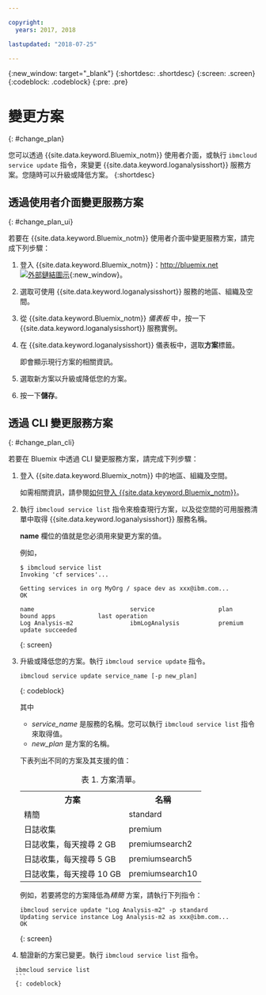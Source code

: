 ```yaml
---

copyright:
  years: 2017, 2018

lastupdated: "2018-07-25"

---
```



{:new_window: target="_blank"}
{:shortdesc: .shortdesc}
{:screen: .screen}
{:codeblock: .codeblock}
{:pre: .pre}


# 變更方案
{: #change_plan}

您可以透過 {{site.data.keyword.Bluemix_notm}} 使用者介面，或執行 `ibmcloud service update` 指令，來變更 {{site.data.keyword.loganalysisshort}} 服務方案。您隨時可以升級或降低方案。
{:shortdesc}

## 透過使用者介面變更服務方案
{: #change_plan_ui}

若要在 {{site.data.keyword.Bluemix_notm}} 使用者介面中變更服務方案，請完成下列步驟：

1. 登入 {{site.data.keyword.Bluemix_notm}}：[http://bluemix.net ![外部鏈結圖示](../../../icons/launch-glyph.svg "外部鏈結圖示")](http://bluemix.net){:new_window}。 

2. 選取可使用 {{site.data.keyword.loganalysisshort}} 服務的地區、組織及空間。  

3. 從 {{site.data.keyword.Bluemix_notm}} *儀表板* 中，按一下 {{site.data.keyword.loganalysisshort}} 服務實例。 
    
4. 在 {{site.data.keyword.loganalysisshort}} 儀表板中，選取**方案**標籤。

    即會顯示現行方案的相關資訊。
	
5. 選取新方案以升級或降低您的方案。 

6. 按一下**儲存**。




## 透過 CLI 變更服務方案
{: #change_plan_cli}

若要在 Bluemix 中透過 CLI 變更服務方案，請完成下列步驟：

1. 登入 {{site.data.keyword.Bluemix_notm}} 中的地區、組織及空間。 

    如需相關資訊，請參閱[如何登入 {{site.data.keyword.Bluemix_notm}}](/docs/services/CloudLogAnalysis/qa/cli_qa.html#login)。
	
2. 執行 `ibmcloud service list` 指令來檢查現行方案，以及從空間的可用服務清單中取得 {{site.data.keyword.loganalysisshort}} 服務名稱。 

    **name** 欄位的值就是您必須用來變更方案的值。 

    例如，
	
	```
	$ ibmcloud service list
    Invoking 'cf services'...

    Getting services in org MyOrg / space dev as xxx@ibm.com...
    OK

    name                           service                  plan             bound apps            last operation
    Log Analysis-m2                ibmLogAnalysis           premium                                update succeeded
    ```
	{: screen}
    
3. 升級或降低您的方案。執行 `ibmcloud service update` 指令。
    
	```
	ibmcloud service update service_name [-p new_plan]
	```
	{: codeblock}
	
	其中 
	
	* *service_name* 是服務的名稱。您可以執行 `ibmcloud service list` 指令來取得值。
	* *new_plan* 是方案的名稱。
	
	下表列出不同的方案及其支援的值：
	
	<table>
	  <caption>表 1. 方案清單。</caption>
	  <tr>
	    <th>方案</th>
	    <th>名稱</th>
	  </tr>
	  <tr>
	    <td>精簡</td>
	    <td>standard</td>
	  </tr>
	  <tr>
	    <td>日誌收集</td>
	    <td>premium</td>
	  </tr>
	  <tr>
	    <td>日誌收集，每天搜尋 2 GB</td>
	    <td>premiumsearch2</td>
	  </tr>
	  <tr>
	    <td>日誌收集，每天搜尋 5 GB</td>
	    <td>premiumsearch5</td>
	  </tr>
	  <tr>
	    <td>日誌收集，每天搜尋 10 GB</td>
	    <td>premiumsearch10</td>
	  </tr>
	</table>
	
	例如，若要將您的方案降低為*精簡* 方案，請執行下列指令：
	
	```
	ibmcloud service update "Log Analysis-m2" -p standard
    Updating service instance Log Analysis-m2 as xxx@ibm.com...
    OK
	```
	{: screen}

4. 驗證新的方案已變更。執行 `ibmcloud service list` 指令。

  ```
	ibmcloud service list
	```
	{: codeblock}






